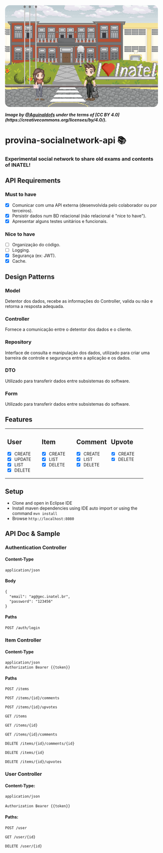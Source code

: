 <h5 align="left">
  <p><img alt="ProvinaBanner" title="#Provina" src="src\main\resources\banner\image.png" /></p>
  <p>Image by <a href= "https://www.instagram.com/agui.nart"/>@Aguinaldofs</a> under the terms of [CC BY 4.0](https://creativecommons.org/licenses/by/4.0/).</p>
</h5>
<h1 align="left">
    provina-socialnetwork-api 📚
</h1>
<h3 align="left">Experimental social network to share old exams and contents of INATEL! 
  </h3>

API Requirements
-----
### Must to have
- [x] Comunicar com uma API externa (desenvolvida pelo colaborador ou por terceiros).
- [x] Persistir dados num BD relacional (não relacional é "nice to have").
- [x] Apresentar alguns testes unitários e funcionais.

### Nice to have
- [ ] Organização do código.
- [ ] Logging.
- [x] Segurança (ex: JWT).
- [x] Cache.

Design Patterns
-----
### Model
Detentor dos dados, recebe as informações do Controller, valida
ou não e retorna a resposta adequada.

### Controller
Fornece a comunicação entre o detentor dos dados e o cliente.

### Repository
Interface de consulta e manipulação dos dados, utilizado para criar uma barreira de controle e segurança entre a aplicação e os dados.

### DTO
Utilizado para transferir dados entre subsistemas do software.

### Form 
Utilizado para transferir dados entre subsistemas do software.

Features
-----

<table border="0" width="100%" 
cellpadding="10">
<tr>
 
<td width="25%" valign="top" border="0">
  
## User
- [x] CREATE
- [x] UPDATE
- [x] LIST
- [x] DELETE

</td>
<td width="25%" valign="top">
  
## Item
- [x] CREATE
- [x] LIST
- [x] DELETE

</td>
<td width="25%" valign="top">
  
## Comment
- [x] CREATE
- [x] LIST
- [x] DELETE

</td>

<td width="25%" valign="top">
  
## Upvote
- [x] CREATE
- [x] DELETE

</td>

</tr>
</table>




Setup
-----
- Clone and open in Eclipse IDE
- Install maven dependencies using IDE auto import or using the command ``mvn install``
- Browse ``http://localhost:8080``
    
API Doc & Sample
----------------

###  Authentication Controller
  
  #### Content-Type
  
    application/json
    
  #### Body
  
    {
      "email": "ag@gec.inatel.br",
      "password": "123456"
    }
    
  #### Paths
  
    POST /auth/login
    
### Item Controller

 #### Content-Type
   ```
   application/json
   Authorization Bearer {{token}}
   ```
 #### Paths
  ```
  POST /items
  ```
   ```
  POST /items/{id}/comments
  ```
   ```
  POST /items/{id}/upvotes
  ```
   ```
  GET /items
  ```
  ```
  GET /items/{id}
  ```
   ```
  GET /items/{id}/comments
  ```
   ```
  DELETE /items/{id}/comments/{id}
  ```
  ```
  DELETE /items/{id}
  ```
  
  ```
  DELETE /items/{id}/upvotes
  ```
  
### User Controller
 
  #### Content-Type:
   ```
   application/json
   
   Authorization Bearer {{token}}
   ```
  #### Paths:
    
    POST /user
    
   ```
   GET /user/{id}
   ```
   ```
   DELETE /user/{id}
   ```

 
